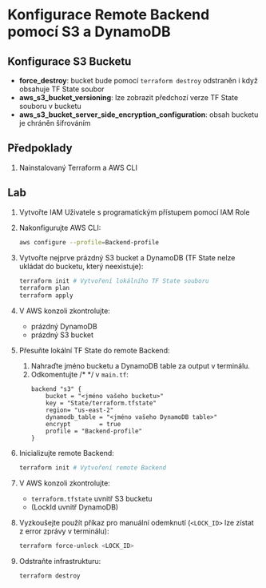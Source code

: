 # Konfigurace Remote Backend pomocí S3 a DynamoDB

## Konfigurace S3 Bucketu
- **force_destroy**: bucket bude pomocí `terraform destroy` odstraněn i když obsahuje TF State soubor
- **aws_s3_bucket_versioning**: lze zobrazit předchozí verze TF State souboru v bucketu
- **aws_s3_bucket_server_side_encryption_configuration**: obsah bucketu je chráněn šifrováním

## Předpoklady
1. Nainstalovaný Terraform a AWS CLI

## Lab

1. Vytvořte IAM Uživatele s programatickým přístupem pomocí IAM Role

2. Nakonfigurujte AWS CLI:
    ```bash
    aws configure --profile=Backend-profile
    ```

3. Vytvořte nejprve prázdný S3 bucket a DynamoDB (TF State nelze ukládat do bucketu, který neexistuje):
    ```bash
    terraform init # Vytvoření lokálního TF State souboru
    terraform plan
    terraform apply
    ```

4. V AWS konzoli zkontrolujte:
    - prázdný DynamoDB
    - prázdný S3 bucket

5. Přesuňte lokální TF State do remote Backend:
    1. Nahraďte jméno bucketu a DynamoDB table za output v terminálu.
    2. Odkomentujte /* */ v `main.tf`:
        ```hcl
        backend "s3" {
            bucket = "<jméno vašeho bucketu>"
            key = "State/terraform.tfstate"
            region= "us-east-2"
            dynamodb_table = "<jméno vašeho DynamoDB table>"
            encrypt        = true
            profile = "Backend-profile"
        }
        ```

6. Inicializujte remote Backend:
    ```bash
    terraform init # Vytvoření remote Backend
    ```

7. V AWS konzoli zkontrolujte:
    - `terraform.tfstate` uvnitř S3 bucketu
    - (LockId uvnitř DynamoDB)

8. Vyzkoušejte použít příkaz pro manuální odemknutí (`<LOCK_ID>` lze zístat z error zprávy v terminálu):
    ```bash
    terraform force-unlock <LOCK_ID>
    ```

9. Odstraňte infrastrukturu:
    ```bash
    terraform destroy
    ```
